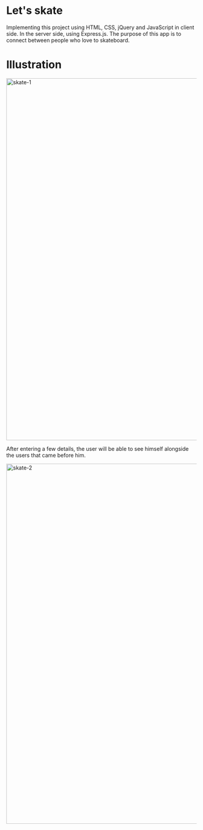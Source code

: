 # Let's skate
Implementing this project using HTML, CSS, jQuery and JavaScript in client side. In the server side, using Express.js.
The purpose of this app is to connect between people who love to skateboard.
 
 # Illustration
<img width="956" alt="skate-1" src="https://user-images.githubusercontent.com/57451645/71702411-021f1a00-2dd8-11ea-8abd-4326053a9baa.png">


After entering a few details, the user will be able to see himself alongside the users that came before him. 

<img width="951" alt="skate-2" src="https://user-images.githubusercontent.com/57451645/71702540-aa34e300-2dd8-11ea-8dbc-d9afcbf70b2f.png">



